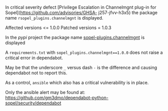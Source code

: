 In critical severity defect [Privilege Escalation in Channelmgnt plug-in for Sopel](https://github.com/advisories/GHSA-
j257-jfvv-h3x5)  the package name `rsopel_plugins.channelmgnt` is displayed. 

Affected versions <= 1.0.0 Patched versions = 1.0.3

In the *pypi* project the package name [sopel-plugins.channelmgnt](https://pypi.org/project/sopel-plugins.channelmgnt/) is displayed

A `requirements.txt` with `sopel_plugins.channelmgnt==1.0.0` does not raise a critical error in dependabot.

May be that the underscore `_` versus dash `-` is the difference and causing dependabot not to report this.

As a control, `ansible` which also has a critical vulnerability is in place.

Only the ansible alert may be found at:
https://github.com/gm3dmo/dependabot-python-sopel/security/dependabot
